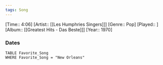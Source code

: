 ```yaml
---
tags: Song  
---
```

[Time:: 4:06]
[Artist:: [[Les Humphries Singers]]]
[Genre:: Pop]
[Played:: ]
[Album:: [[Greatest Hits - Das Beste]]]
[Year:: 1970]
### Dates
````dataview
TABLE Favorite_Song
WHERE Favorite_Song = "New Orleans"
````